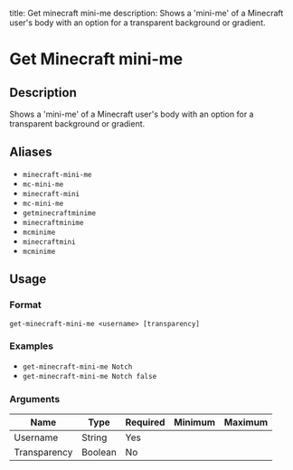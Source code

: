 title: Get minecraft mini-me
description: Shows a 'mini-me' of a Minecraft user's body with an option for a transparent background or gradient.

# Get Minecraft mini-me

## Description

Shows a 'mini-me' of a Minecraft user's body with an option for a transparent background or gradient.

## Aliases

* `minecraft-mini-me`
* `mc-mini-me`
* `minecraft-mini`
* `mc-mini-me`
* `getminecraftminime`
* `minecraftminime`
* `mcminime`
* `minecraftmini`
* `mcminime`

## Usage

### Format

`get-minecraft-mini-me <username> [transparency]`

### Examples

* `get-minecraft-mini-me Notch`
* `get-minecraft-mini-me Notch false`

### Arguments

| Name  | Type | Required | Minimum | Maximum |
|-------|------|----------|---------|---------|
| Username | String |Yes |  |  |
| Transparency | Boolean |No |  |  |
